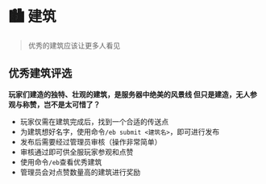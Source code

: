 # 🏙️ 建筑

> 优秀的建筑应该让更多人看见

## 优秀建筑评选

**玩家们建造的独特、壮观的建筑，是服务器中绝美的风景线
但只是建造，无人参观与称赞，岂不是太可惜了？**

- 玩家仅需在建筑完成后，找到一个合适的传送点
- 为建筑想好名字，使用命令`/eb submit <建筑名>`，即可进行发布
- 发布后需要经过管理员审核（操作非常简单）
- 审核通过即可供全服玩家参观和点赞
- 使用命令`/eb`查看优秀建筑
- 管理员会对点赞数量高的建筑进行奖励